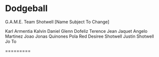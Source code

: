 Dodgeball
=========

G.A.M.E. Team Shotwell [Name Subject To Change]

Karl Armentia
Kalvin Daniel
Glenn Dofeliz
Terence Jean Jaquet
Angelo Martinez
Joao Jonas Quinones
Pola Red
Desiree Shotwell
Justin Shotwell
Jo To

=========
